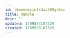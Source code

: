 ```yaml
---
id: l6memnmcinfs3av509gn5sc
title: Ramble
desc: ''
updated: 1709583107329
created: 1709583107329
---
```

